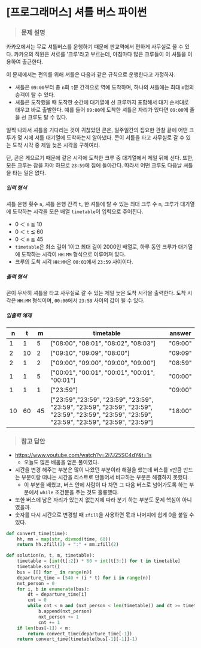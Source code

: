 # [프로그래머스] 셔틀 버스 파이썬

> ### 문제 설명

카카오에서는 무료 셔틀버스를 운행하기 때문에 판교역에서 편하게 사무실로 올 수 있다. 카카오의 직원은 서로를 '크루'라고 부르는데, 아침마다 많은 크루들이 이 셔틀을 이용하여 출근한다.

이 문제에서는 편의를 위해 셔틀은 다음과 같은 규칙으로 운행한다고 가정하자.

- 셔틀은 `09:00`부터 총 `n`회 `t`분 간격으로 역에 도착하며, 하나의 셔틀에는 최대 `m`명의 승객이 탈 수 있다.
- 셔틀은 도착했을 때 도착한 순간에 대기열에 선 크루까지 포함해서 대기 순서대로 태우고 바로 출발한다. 예를 들어 `09:00`에 도착한 셔틀은 자리가 있다면 `09:00`에 줄을 선 크루도 탈 수 있다.

일찍 나와서 셔틀을 기다리는 것이 귀찮았던 콘은, 일주일간의 집요한 관찰 끝에 어떤 크루가 몇 시에 셔틀 대기열에 도착하는지 알아냈다. 콘이 셔틀을 타고 사무실로 갈 수 있는 도착 시각 중 제일 늦은 시각을 구하여라.

단, 콘은 게으르기 때문에 같은 시각에 도착한 크루 중 대기열에서 제일 뒤에 선다. 또한, 모든 크루는 잠을 자야 하므로 `23:59`에 집에 돌아간다. 따라서 어떤 크루도 다음날 셔틀을 타는 일은 없다.

##### 입력 형식

셔틀 운행 횟수 `n`, 셔틀 운행 간격 `t`, 한 셔틀에 탈 수 있는 최대 크루 수 `m`, 크루가 대기열에 도착하는 시각을 모은 배열 `timetable`이 입력으로 주어진다.

- 0 ＜ `n` ≦ 10
- 0 ＜ `t` ≦ 60
- 0 ＜ `m` ≦ 45
- `timetable`은 최소 길이 1이고 최대 길이 2000인 배열로, 하루 동안 크루가 대기열에 도착하는 시각이 `HH:MM` 형식으로 이루어져 있다.
- 크루의 도착 시각 `HH:MM`은 `00:01`에서 `23:59` 사이이다.

##### 출력 형식

콘이 무사히 셔틀을 타고 사무실로 갈 수 있는 제일 늦은 도착 시각을 출력한다. 도착 시각은 `HH:MM` 형식이며, `00:00`에서 `23:59` 사이의 값이 될 수 있다.

##### 입출력 예제

| n    | t    | m    | timetable                                                    | answer  |
| ---- | ---- | ---- | ------------------------------------------------------------ | ------- |
| 1    | 1    | 5    | ["08:00", "08:01", "08:02", "08:03"]                         | "09:00" |
| 2    | 10   | 2    | ["09:10", "09:09", "08:00"]                                  | "09:09" |
| 2    | 1    | 2    | ["09:00", "09:00", "09:00", "09:00"]                         | "08:59" |
| 1    | 1    | 5    | ["00:01", "00:01", "00:01", "00:01", "00:01"]                | "00:00" |
| 1    | 1    | 1    | ["23:59"]                                                    | "09:00" |
| 10   | 60   | 45   | ["23:59","23:59", "23:59", "23:59", "23:59", "23:59", "23:59", "23:59", "23:59", "23:59", "23:59", "23:59", "23:59", "23:59", "23:59", "23:59"] | "18:00" |

> ### 참고 답안

- https://www.youtube.com/watch?v=2i7J25SC4dY&t=1s
  - 오늘도 많은 배움을 얻은 풀이였다.
- 시간을 변경 해주는 부분은 많이 나왔던 부분이라 해결을 했는데 버스를 `n`만큼 만드는 부분이랑 떠나는 시간을 리스트로 만들어서 비교하는 부분은 해결하지 못했다.
  - 이 부분을 배웠고, 버스 안에 사람이 다 차면 그 다음 버스로 넘어가도록 하는 부분에서 `while` 조건문을 주는 것도 훌륭했다.
- 또한 버스에 남은 자리가 있는지 없는지에 따라 분기 하는 부분도 문제 핵심이 아니 였을까.
- 숫자를 다시 시간으로 변경할 때 `zfill`을 사용하면 몫과 나머지에 쉽게 0을 붙일 수 있다.

```python
def convert_time(time):
    hh, mm = map(str, divmod(time, 60))
    return hh.zfill(2) + ":" + mm.zfill(2)

def solution(n, t, m, timetable):
    timetable = [int(t[:2]) * 60 + int(t[3:]) for t in timetable]
    timetable.sort()
    bus = [[] for _ in range(n)]
    departure_time = [540 + (i * t) for i in range(n)]
    nxt_person = 0
    for i, b in enumerate(bus):
        dt = departure_time[i]
        cnt = 0 
        while cnt < m and (nxt_person < len(timetable)) and dt >= timetable[nxt_person]:
            b.append(nxt_person)
            nxt_person += 1
            cnt += 1
    if len(bus[-1]) < m:
        return convert_time(departure_time[-1])
    return convert_time(timetable[bus[-1][-1]]-1)
```

